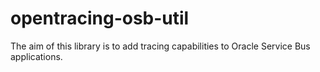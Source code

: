 # opentracing-osb-util

The aim of this library is to add tracing capabilities to Oracle
Service Bus applications.